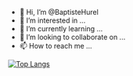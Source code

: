 - 👋 Hi, I’m @BaptisteHurel
- 👀 I’m interested in ...
- 🌱 I’m currently learning ...
- 💞️ I’m looking to collaborate on ...
- 📫 How to reach me ...

[![Top Langs](https://github-readme-stats.vercel.app/api/top-langs/?username=baptistehurel&layout=compact)](https://github.com/baptistehurel/github-readme-stats)

<!---
BaptisteHurel/BaptisteHurel is a ✨ special ✨ repository because its `README.md` (this file) appears on your GitHub profile.
You can click the Preview link to take a look at your changes.
--->
